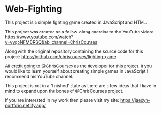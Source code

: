 # Web-Fighting
This project is a simple fighting game created in JavaScript and HTML. 

This project was created as a follow-along exercise to the YouTube video: 
https://www.youtube.com/watch?v=vyqbNFMDRGQ&ab_channel=ChrisCourses

Along with the original repository containing the source code for this project: 
https://github.com/chriscourses/fighting-game

All credit going to @ChrisCourses as the developer for this project. If you would like to learn yourself about creating simple games in JavaScript I recommend his YouTube channel. 

This project is not in a 'finished' state as there are a few ideas that I have in mind to expand upon the bones of @ChrisCourses project. 

If you are interested in my work then please visit my site: https://jaedyn-portfolio.netlify.app/

